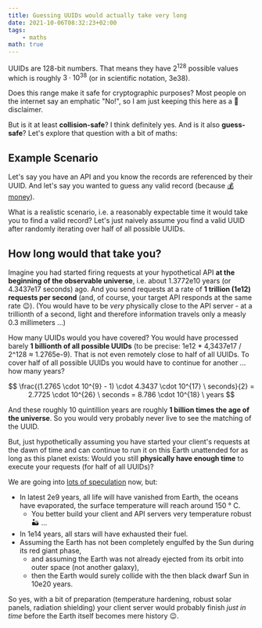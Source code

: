 ```yaml
---
title: Guessing UUIDs would actually take very long
date: 2021-10-06T08:32:23+02:00
tags:
    - maths
math: true
---
```


UUIDs are 128-bit numbers.
That means they have $2^{128}$ possible values which is roughly $3 \cdot 10^{38}$ (or in scientific notation, 3e38).

Does this range make it safe for cryptographic purposes?
Most people on the internet say an emphatic "No!", so I am just keeping this here as a 🚨 disclaimer.

But is it at least **collision-safe**?
I think definitely yes.
And is it also **guess-safe**?
Let's explore that question with a bit of maths:

## Example Scenario

Let's say you have an API and you know the records are referenced by their UUID.
And let's say you wanted to guess any valid record (because [💰 money](https://stackoverflow.com/questions/3652944/how-securely-unguessable-are-guids)).

What is a realistic scenario, i.e. a reasonably expectable time it would take you to find a valid record?
Let's just naively assume you find a valid UUID after randomly iterating over half of all possible UUIDs.

## How long would that take you?

Imagine you had started firing requests at your hypothetical API **at the beginning of the observable universe**, i.e. about 1.3772e10 years (or 4.3437e17 seconds) ago.
And you send requests at a rate of **1 trillion (1e12) requests per second** (and, of course, your target API responds at the same rate 😉).
(You would have to be *very* physically close to the API server - at a trillionth of a second, light and therefore information travels only a measly 0.3 millimeters ...)

How many UUIDs would you have covered?
You would have processed barely **1 billionth of all possible UUIDs** (to be precise: 1e12 * 4,3437e17 / 2^128 ≈ 1.2765e-9).
That is not even remotely close to half of all UUIDs.
To cover half of all possible UUIDs you would have to continue for another ... how many years?

$$
\frac{(1.2765 \cdot 10^{9} - 1) \cdot 4.3437 \cdot 10^{17} \ seconds}{2} = 2.7725 \cdot 10^{26} \ seconds = 8.786 \cdot 10^{18} \ years
$$

And these roughly 10 quintillion years are roughly **1 billion times the age of the universe**.
So you would very probably never live to see the matching of the UUID.

But, just hypothetically assuming you have started your client's requests at the dawn of time and can continue to run it on this Earth unattended for as long as this planet exists:
Would you still **physically have enough time** to execute your requests (for half of all UUIDs)?

We are going into [lots of speculation](https://en.wikipedia.org/wiki/Timeline_of_the_far_future) now, but:

* In latest 2e9 years, all life will have vanished from Earth, the oceans have evaporated, the surface temperature will reach around 150 ° C.
    * You better build your client and API servers very temperature robust 🏜 ...
* In 1e14 years, all stars will have exhausted their fuel.
* Assuming the Earth has not been completely engulfed by the Sun during its red giant phase,
    * and assuming the Earth was not already ejected from its orbit into outer space (not another galaxy),
    * then the Earth would surely collide with the then black dwarf Sun in 10e20 years.

So yes, with a bit of preparation (temperature hardening, robust solar panels, radiation shielding) your client server would probably finish *just in time* before the Earth itself becomes mere history 😉.
